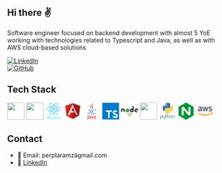 ## Hi there ✌️

Software engineer focused on backend development with almost 5 YoE working with technologies related to Typescript and Java, as well as with AWS cloud-based solutions

[![LinkedIn](https://img.shields.io/badge/-LinkedIn-0077B5?style=flat-square&logo=LinkedIn&link=https://www.linkedin.com/in/luis-huayta-6a123b1a2/)](https://www.linkedin.com/in/luis-huayta-6a123b1a2/)  
[![GitHub](https://img.shields.io/badge/-GitHub-676767?style=flat-square&logo=github&link=https://github.com/juniperfags)](https://github.com/juniperfags)

## Tech Stack

<p align="left">
<img src="https://cdn.jsdelivr.net/gh/devicons/devicon@latest/icons/nestjs/nestjs-original.svg" width="40" height="40" />
<img src="https://cdn.jsdelivr.net/gh/devicons/devicon@latest/icons/go/go-original.svg" width="40" height="40" />
<img src="https://raw.githubusercontent.com/devicons/devicon/master/icons/react/react-original-wordmark.svg" width="40" height="40" />
<img src="https://raw.githubusercontent.com/devicons/devicon/master/icons/angularjs/angularjs-original.svg" width="40" height="40" />
<img src="https://raw.githubusercontent.com/devicons/devicon/master/icons/java/java-original-wordmark.svg" width="40" height="40" />
<img src="https://raw.githubusercontent.com/devicons/devicon/master/icons/typescript/typescript-original.svg" width="40" height="40" />
<img src="https://raw.githubusercontent.com/devicons/devicon/master/icons/nodejs/nodejs-original-wordmark.svg" width="40" height="40" />
<img src="https://www.vectorlogo.zone/logos/springio/springio-icon.svg" width="40" height="40" />
<img src="https://raw.githubusercontent.com/devicons/devicon/master/icons/python/python-original-wordmark.svg" width="40" height="40" />
<img src="https://raw.githubusercontent.com/devicons/devicon/master/icons/nginx/nginx-original.svg" width="40" height="40" />
<img src="https://raw.githubusercontent.com/github/explore/80688e429a7d4ef2fca1e82350fe8e3517d3494d/topics/aws/aws.png" width="40" height="40" />
</p>

## Contact
- 📩 Email: perplaramzägmail.com
- 🔗 [LinkedIn](https://www.linkedin.com/in/luis-huayta-6a123b1a2/)

